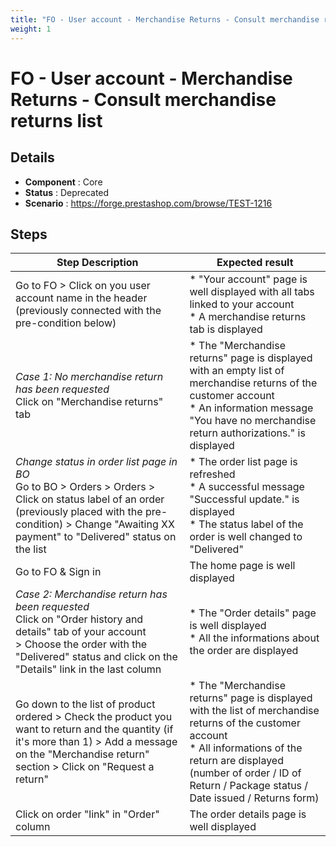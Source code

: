 ```yaml
---
title: "FO - User account - Merchandise Returns - Consult merchandise returns list"
weight: 1
---
```


# FO - User account - Merchandise Returns - Consult merchandise returns list
## Details
* **Component** : Core
* **Status** : Deprecated
* **Scenario** : https://forge.prestashop.com/browse/TEST-1216

## Steps
| Step Description | Expected result |
| ----- | ----- |
| Go to FO > Click on you user account name in the header (previously connected with the pre-condition below) | * "Your account" page is well displayed with all tabs linked to your account<br> * A merchandise returns tab is displayed |
| *Case 1: No merchandise return has been requested*<br> Click on "Merchandise returns" tab | * The "Merchandise returns" page is displayed with an empty list of merchandise returns of the customer account<br> * An information message "You have no merchandise return authorizations." is displayed |
| *Change status in order list page in BO*<br>Go to BO > Orders > Orders > Click on status label of an order (previously placed with the pre-condition) > Change "Awaiting XX payment" to "Delivered" status on the list | * The order list page is refreshed<br> * A successful message "Successful update." is displayed<br> * The status label of the order is well changed to "Delivered" |
| Go to FO & Sign in | The home page is well displayed |
| *Case 2: Merchandise return has been requested*<br>Click on "Order history and details" tab of your account > Choose the order with the "Delivered" status and click on the "Details" link in the last column | * The "Order details" page is well displayed<br> * All the informations about the order are displayed |
| Go down to the list of product ordered > Check the product you want to return and the quantity (if it's more than 1) > Add a message on the "Merchandise return" section > Click on "Request a return" | * The "Merchandise returns" page is displayed with the list of merchandise returns of the customer account<br> * All informations of the return are displayed (number of order / ID of Return / Package status / Date issued / Returns form) |
| Click on order "link" in "Order" column | The order details page is well displayed |